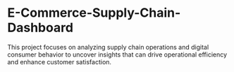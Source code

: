 # E-Commerce-Supply-Chain-Dashboard
This project focuses on analyzing supply chain operations and digital consumer behavior to uncover insights that can drive operational efficiency and enhance customer satisfaction. 
